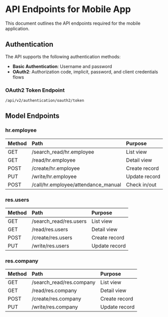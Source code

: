 # API Endpoints for Mobile App

This document outlines the API endpoints required for the mobile application.

## Authentication

The API supports the following authentication methods:

- **Basic Authentication**: Username and password
- **OAuth2**: Authorization code, implicit, password, and client credentials flows

### OAuth2 Token Endpoint

```
/api/v2/authentication/oauth2/token
```

## Model Endpoints

### hr.employee

| Method   | Path                                | Purpose       |
|:---------|:------------------------------------|:--------------|
| GET      | /search_read/hr.employee            | List view     |
| GET      | /read/hr.employee                   | Detail view   |
| POST     | /create/hr.employee                 | Create record |
| PUT      | /write/hr.employee                  | Update record |
| POST     | /call/hr.employee/attendance_manual | Check in/out  |

### res.users

| Method   | Path                   | Purpose       |
|:---------|:-----------------------|:--------------|
| GET      | /search_read/res.users | List view     |
| GET      | /read/res.users        | Detail view   |
| POST     | /create/res.users      | Create record |
| PUT      | /write/res.users       | Update record |

### res.company

| Method   | Path                     | Purpose       |
|:---------|:-------------------------|:--------------|
| GET      | /search_read/res.company | List view     |
| GET      | /read/res.company        | Detail view   |
| POST     | /create/res.company      | Create record |
| PUT      | /write/res.company       | Update record |

